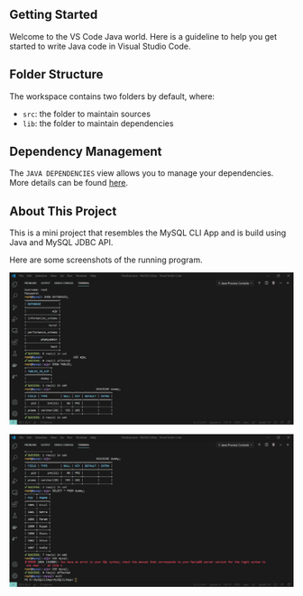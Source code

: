 ## Getting Started

Welcome to the VS Code Java world. Here is a guideline to help you get started to write Java code in Visual Studio Code.

## Folder Structure

The workspace contains two folders by default, where:

- `src`: the folder to maintain sources
- `lib`: the folder to maintain dependencies

## Dependency Management

The `JAVA DEPENDENCIES` view allows you to manage your dependencies. More details can be found [here](https://github.com/microsoft/vscode-java-pack/blob/master/release-notes/v0.9.0.md#work-with-jar-files-directly).

## About This Project
This is a mini project that resembles the MySQL CLI App and is build using Java and MySQL JDBC API.

Here are some screenshots of the running program.

![Screenshot(1)](img/Screenshot(1).png)

![Screenshot(2)](img/Screenshot(2).png)
